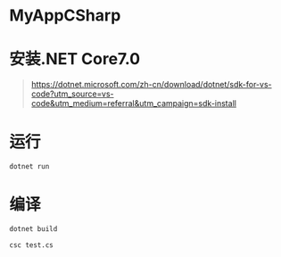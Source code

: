 # MyAppCSharp




# 安装.NET Core7.0
>https://dotnet.microsoft.com/zh-cn/download/dotnet/sdk-for-vs-code?utm_source=vs-code&utm_medium=referral&utm_campaign=sdk-install

# 运行
```shell
dotnet run
```


# 编译
```bash
dotnet build
```

```bash
csc test.cs
```

